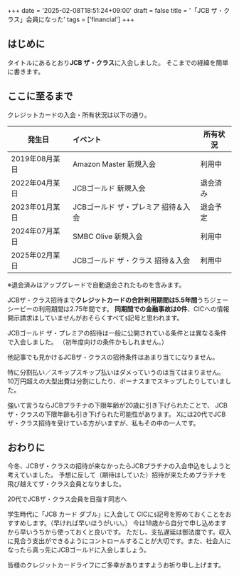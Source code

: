 +++
date = '2025-02-08T18:51:24+09:00'
draft = false
title = '「JCB ザ・クラス」会員になった'
tags = ['financial']
+++

## はじめに

タイトルにあるとおり**JCB ザ・クラス**に入会しました。
そこまでの経緯を簡単に書きます。

## ここに至るまで

クレジットカードの入会・所有状況は以下の通り。

|発生日|イベント|所有状況|
|-|:-|-|
|2019年08月某日|Amazon Master 新規入会|利用中|
|2022年04月某日|JCBゴールド 新規入会|退会済み|
|2023年01月某日|JCBゴールド ザ・プレミア 招待＆入会|退会予定|
|2024年07月某日|SMBC Olive 新規入会|利用中|
|2025年02月某日|JCBゴールド ザ・クラス 招待＆入会|利用中|

※退会済みはアップグレードで自動退会されたものを含みます。

JCBザ・クラス招待まで**クレジットカードの合計利用期間は5.5年間**うちジェーシービーの利用期間は2.75年間です。
**同期間での金融事故は0件**、CICへの情報開示請求はしていませんがおそらくすべて`$`記号と思われます。

JCBゴールド ザ・プレミアの招待は一般に公開されている条件とは異なる条件で入会しました。
（初年度向けの条件かもしれません。）

他記事でも見かけるJCBザ・クラスの招待条件はあまり当てになりません。

特に分割払い／スキップスキップ払いはダメっていうのは当てはまりません。
10万円超えの大型出費は分割にしたり、ボーナスまでスキップしたりしていました。

強いて言うならJCBプラチナの下限年齢が20歳に引き下げられたことで、
JCBザ・クラスの下限年齢も引き下げられた可能性があります。
Xには20代でJCBザ・クラス招待を受けている方がいますが、私もその中の一人です。

## おわりに

今冬、JCBザ・クラスの招待が来なかったらJCBプラチナの入会申込をしようと考えていました。
予想に反して（期待はしていた）招待が来たためプラチナを飛び越えてザ・クラス会員となりました。

20代でJCBザ・クラス会員を目指す同志へ

学生時代に「JCB カード ダブル」に入会して
CICに`$`記号を貯めておくことをおすすめします。（早ければ早いほうがいい。）
今は18歳から自分で申し込めますから早いうちから使っておくと良いです。
ただし、支払遅延は御法度です。収入に見合う支出ができるようにコントロールすることが大切です。また、社会人になったら真っ先にJCBゴールドに入会しましょう。

皆様のクレジットカードライフにご多幸がありますようお祈り申し上げます。

